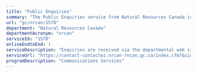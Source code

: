 ```yaml
---
title: "Public Enquiries"
summary: "The Public Enquiries service from Natural Resources Canada is available end-to-end online, according to the GC Service Inventory."
url: "gc/nrcan/1578"
department: "Natural Resources Canada"
departmentAcronym: "nrcan"
serviceId: "1578"
onlineEndtoEnd: 1
serviceDescription: "Enquiries are received via the departmental web site are automatically dispatched to Sector contacts via a web application.  A General Inquiries Officer answers the department’s general enquiries telephone line between the hours of 8:30 a.m. to 4:30 p.m., Monday to Friday; re-directs callers to the appropriate departmental contacts or to other government entities; provides advice to departmental employees responsible for responding to public enquiries; re-directs e-mail enquiries to subject-matter expert (when required) via the web application."
serviceUrl: "https://contact-contactez.nrcan-rncan.gc.ca/index.cfm?&sid=7&lang=eng"
programDescription: "Communications Services"
---
```

